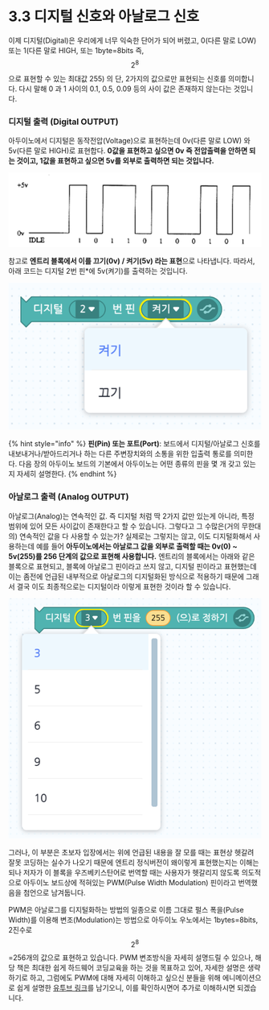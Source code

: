 # 3.3 디지털 신호와 아날로그 신호

이제 디지털\(Digital\)은 우리에게 너무 익숙한 단어가 되어 버렸고, 0\(다른 말로 LOW\) 또는 1\(다른 말로 HIGH, 또는 1byte=8bits 즉, $$2^8$$으로 표현할 수 있는 최대값 255\) 의 단, 2가지의 값으로만 표현되는 신호를 의미합니다. 다시 말해 0 과 1 사이의 0.1, 0.5, 0.09 등의 사이 값은 존재하지 않는다는 것입니다.

### 디지털 출력 \(Digital OUTPUT\)

아두이노에서 디지털은 동작전압\(Voltage\)으로 표현하는데 0v\(다른 말로 LOW\) 와 5v\(다른 말로 HIGH\)로 표현합다. **0값을 표현하고 싶으면 0v 즉 전압출력을 안하면 되는 것이고, 1값을 표현하고 싶으면 5v를 외부로 출력하면 되는 것입니다.**

![](../.gitbook/assets/image%20%2814%29.png)

참고로 **엔트리 블록에서 이를 끄기\(0v\) / 켜기\(5v\) 라는 표현**으로 나타냅니다. 따라서, 아래 코드는 디지털 2번 핀\*에 5v\(켜기\)를 출력하는 것입니다.

![](../.gitbook/assets/image%20%281%29.png)

{% hint style="info" %}
**핀\(Pin\) 또는 포트\(Port\)**:  보드에서 디지털/아날로그 신호를 내보내거나/받아드리거나 하는 다른 주변장치와의 소통을 위한 입출력 통로를 의미한다. 다음 장의 아두이노 보드의 기본에서 아두이노는 어떤 종류의 핀을 몇 개 갖고 있는지 자세히 설명한다.
{% endhint %}

### 아날로그 출력 \(Analog OUTPUT\)

아날로그\(Analog\)는 연속적인 값. 즉 디지털 처럼 딱 2가지 값만 있는게 아니라, 특정 범위에 있어 모든 사이값이 존재한다고 할 수 있습니다. 그렇다고 그 수많은\(거의 무한대의\) 연속적인 값을 다 사용할 수 있는가? 실제로는 그렇지는 않고, 이도 디지털화해서 사용하는데 예를 들어 **아두이노에서는 아날로그 값을 외부로 출력할 때는 0v\(0\) ~ 5v\(255\)를 256 단계의 값으로 표현해 사용합니다.** 엔트리의 블록에서는 아래와 같은 블록으로 표현되고, 블록에 아날로그 핀이라고 쓰지 않고, 디지털 핀이라고 표현했는데 이는 좀전에 언급된 내부적으로 아날로그의 디지털화된 방식으로 적용하기 때문에 그래서 결국 이도 최종적으로는 디지털이라 이렇게 표현한 것이라 할 수 있습니다. 

![](../.gitbook/assets/image%20%2816%29.png)

그러나, 이 부분은 초보자 입장에서는 위에 언급된 내용을 잘 모를 때는 표현상 헷갈려 잘못 코딩하는 실수가 나오기 때문에 엔트리 정식버전이 왜이렇게 표현했는지는 이해는 되나 저자가 이 블록을 우즈베키스탄어로 번역할 때는 사용자가 헷갈리지 않도록 의도적으로 아두이노 보드상에 적혀있는 PWM\(Pulse Width Modulation\) 핀이라고 번역했음을 첨언으로 남겨둡니다. 

PWM은 아날로그를 디지털화하는 방법의 일종으로 이름 그대로 펄스 폭을\(Pulse Width\)를 이용해 변조\(Modulation\)는 방법으로 아두이노 우노에서는 1bytes=8bits, 2진수로 $$2^8$$=256개의 값으로 표현하고 있습니다. PWM 변조방식을 자세히 설명드릴 수 있으나, 해당 책은 최대한 쉽게 하드웨어 코딩교육을 하는 것을 목표하고 있어, 자세한 설명은 생략하기로 하고, 그럼에도 PWM에 대해 자세히 이해하고 싶으신 분들을 위해 에니메이션으로 쉽게 설명한 [유투브 링크](https://www.youtube.com/watch?v=yhpk4V9w-ZM)를 남기오니, 이를 확인하시면어 추가로 이해하시면 되겠습니다.

